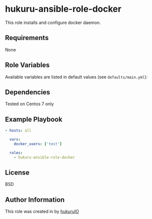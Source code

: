 hukuru-ansible-role-docker
=========

This role installs and configure docker daemon.

Requirements
------------

None

Role Variables
--------------

Available variables are listed in default values (see `defaults/main.yml`):

Dependencies
------------

Tested on Centos 7 only

Example Playbook
----------------

```yaml
- hosts: all

  vars:
    docker_users: ['test']

  roles:
    - hukuru-ansible-role-docker
```

License
-------

BSD

Author Information
------------------

This role was created in by [hukuruIO](https://www.hukuru.io/)
